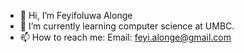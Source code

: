 - 👋 Hi, I’m Feyifoluwa Alonge
- 🌱 I’m currently learning computer science at UMBC.
- 📫 How to reach me: Email: feyi.alonge@gmail.com

<!---
falonge/falonge is a ✨ special ✨ repository because its `README.md` (this file) appears on your GitHub profile.
You can click the Preview link to take a look at your changes.
--->
